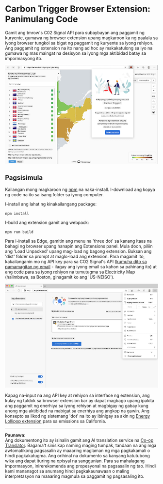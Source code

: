<!--
CO_OP_TRANSLATOR_METADATA:
{
  "original_hash": "26fd39046d264ba185dcb086d3a8cf3e",
  "translation_date": "2025-08-27T22:23:25+00:00",
  "source_file": "5-browser-extension/start/README.md",
  "language_code": "tl"
}
-->
# Carbon Trigger Browser Extension: Panimulang Code

Gamit ang tmrow's C02 Signal API para subaybayan ang paggamit ng kuryente, gumawa ng browser extension upang magkaroon ka ng paalala sa iyong browser tungkol sa bigat ng paggamit ng kuryente sa iyong rehiyon. Ang paggamit ng extension na ito nang ad hoc ay makakatulong sa iyo na gumawa ng mas maingat na desisyon sa iyong mga aktibidad batay sa impormasyong ito.

![extension screenshot](../../../../translated_images/extension-screenshot.0e7f5bfa110e92e3875e1bc9405edd45a3d2e02963e48900adb91926a62a5807.tl.png)

## Pagsisimula

Kailangan mong magkaroon ng [npm](https://npmjs.com) na naka-install. I-download ang kopya ng code na ito sa isang folder sa iyong computer.

I-install ang lahat ng kinakailangang package:

```
npm install
```

I-build ang extension gamit ang webpack:

```
npm run build
```

Para i-install sa Edge, gamitin ang menu na 'three dot' sa kanang itaas na bahagi ng browser upang hanapin ang Extensions panel. Mula doon, piliin ang 'Load Unpacked' upang mag-load ng bagong extension. Buksan ang 'dist' folder sa prompt at maglo-load ang extension. Para magamit ito, kakailanganin mo ng API key para sa CO2 Signal's API ([kumuha dito sa pamamagitan ng email](https://www.co2signal.com/) - ilagay ang iyong email sa kahon sa pahinang ito) at ang [code para sa iyong rehiyon](http://api.electricitymap.org/v3/zones) na tumutugma sa [Electricity Map](https://www.electricitymap.org/map) (halimbawa, sa Boston, ginagamit ko ang 'US-NEISO').

![installing](../../../../translated_images/install-on-edge.78634f02842c48283726c531998679a6f03a45556b2ee99d8ff231fe41446324.tl.png)

Kapag na-input na ang API key at rehiyon sa interface ng extension, ang kulay ng tuldok sa browser extension bar ay dapat magbago upang ipakita ang paggamit ng enerhiya sa iyong rehiyon at magbigay ng gabay kung anong mga aktibidad na mabigat sa enerhiya ang angkop na gawin. Ang konsepto sa likod ng sistemang 'dot' na ito ay ibinigay sa akin ng [Energy Lollipop extension](https://energylollipop.com/) para sa emissions sa California.

---

**Paunawa**:  
Ang dokumentong ito ay isinalin gamit ang AI translation service na [Co-op Translator](https://github.com/Azure/co-op-translator). Bagama't sinisikap naming maging tumpak, tandaan na ang mga awtomatikong pagsasalin ay maaaring maglaman ng mga pagkakamali o hindi pagkakatugma. Ang orihinal na dokumento sa kanyang katutubong wika ang dapat ituring na opisyal na sanggunian. Para sa mahalagang impormasyon, inirerekomenda ang propesyonal na pagsasalin ng tao. Hindi kami mananagot sa anumang hindi pagkakaunawaan o maling interpretasyon na maaaring magmula sa paggamit ng pagsasaling ito.